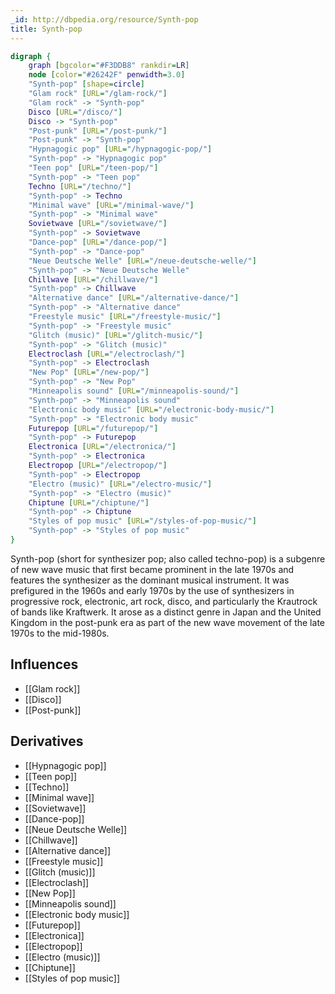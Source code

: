 ```yaml
---
_id: http://dbpedia.org/resource/Synth-pop
title: Synth-pop
---
```


```dot
digraph {
	graph [bgcolor="#F3DDB8" rankdir=LR]
	node [color="#26242F" penwidth=3.0]
	"Synth-pop" [shape=circle]
	"Glam rock" [URL="/glam-rock/"]
	"Glam rock" -> "Synth-pop"
	Disco [URL="/disco/"]
	Disco -> "Synth-pop"
	"Post-punk" [URL="/post-punk/"]
	"Post-punk" -> "Synth-pop"
	"Hypnagogic pop" [URL="/hypnagogic-pop/"]
	"Synth-pop" -> "Hypnagogic pop"
	"Teen pop" [URL="/teen-pop/"]
	"Synth-pop" -> "Teen pop"
	Techno [URL="/techno/"]
	"Synth-pop" -> Techno
	"Minimal wave" [URL="/minimal-wave/"]
	"Synth-pop" -> "Minimal wave"
	Sovietwave [URL="/sovietwave/"]
	"Synth-pop" -> Sovietwave
	"Dance-pop" [URL="/dance-pop/"]
	"Synth-pop" -> "Dance-pop"
	"Neue Deutsche Welle" [URL="/neue-deutsche-welle/"]
	"Synth-pop" -> "Neue Deutsche Welle"
	Chillwave [URL="/chillwave/"]
	"Synth-pop" -> Chillwave
	"Alternative dance" [URL="/alternative-dance/"]
	"Synth-pop" -> "Alternative dance"
	"Freestyle music" [URL="/freestyle-music/"]
	"Synth-pop" -> "Freestyle music"
	"Glitch (music)" [URL="/glitch-music/"]
	"Synth-pop" -> "Glitch (music)"
	Electroclash [URL="/electroclash/"]
	"Synth-pop" -> Electroclash
	"New Pop" [URL="/new-pop/"]
	"Synth-pop" -> "New Pop"
	"Minneapolis sound" [URL="/minneapolis-sound/"]
	"Synth-pop" -> "Minneapolis sound"
	"Electronic body music" [URL="/electronic-body-music/"]
	"Synth-pop" -> "Electronic body music"
	Futurepop [URL="/futurepop/"]
	"Synth-pop" -> Futurepop
	Electronica [URL="/electronica/"]
	"Synth-pop" -> Electronica
	Electropop [URL="/electropop/"]
	"Synth-pop" -> Electropop
	"Electro (music)" [URL="/electro-music/"]
	"Synth-pop" -> "Electro (music)"
	Chiptune [URL="/chiptune/"]
	"Synth-pop" -> Chiptune
	"Styles of pop music" [URL="/styles-of-pop-music/"]
	"Synth-pop" -> "Styles of pop music"
}
```

Synth-pop (short for synthesizer pop; also called techno-pop) is a subgenre of new wave music that first became prominent in the late 1970s and features the synthesizer as the dominant musical instrument. It was prefigured in the 1960s and early 1970s by the use of synthesizers in progressive rock, electronic, art rock, disco, and particularly the Krautrock of bands like Kraftwerk. It arose as a distinct genre in Japan and the United Kingdom in the post-punk era as part of the new wave movement of the late 1970s to the mid-1980s.

## Influences

- [[Glam rock]]
- [[Disco]]
- [[Post-punk]]

## Derivatives

- [[Hypnagogic pop]]
- [[Teen pop]]
- [[Techno]]
- [[Minimal wave]]
- [[Sovietwave]]
- [[Dance-pop]]
- [[Neue Deutsche Welle]]
- [[Chillwave]]
- [[Alternative dance]]
- [[Freestyle music]]
- [[Glitch (music)]]
- [[Electroclash]]
- [[New Pop]]
- [[Minneapolis sound]]
- [[Electronic body music]]
- [[Futurepop]]
- [[Electronica]]
- [[Electropop]]
- [[Electro (music)]]
- [[Chiptune]]
- [[Styles of pop music]]
